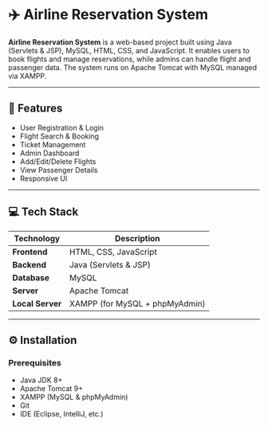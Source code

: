 # ✈️ Airline Reservation System

**Airline Reservation System** is a web-based project built using Java (Servlets & JSP), MySQL, HTML, CSS, and JavaScript. It enables users to book flights and manage reservations, while admins can handle flight and passenger data. The system runs on Apache Tomcat with MySQL managed via XAMPP.

---


## 🚀 Features
- User Registration & Login
- Flight Search & Booking
- Ticket Management
- Admin Dashboard
- Add/Edit/Delete Flights
- View Passenger Details
- Responsive UI

---

## 💻 Tech Stack

| Technology       | Description                      |
|------------------|----------------------------------|
| **Frontend**     | HTML, CSS, JavaScript            |
| **Backend**      | Java (Servlets & JSP)            |
| **Database**     | MySQL                            |
| **Server**       | Apache Tomcat                    |
| **Local Server** | XAMPP (for MySQL + phpMyAdmin)   |

---

## ⚙️ Installation

### Prerequisites
- Java JDK 8+
- Apache Tomcat 9+
- XAMPP (MySQL & phpMyAdmin)
- Git
- IDE (Eclipse, IntelliJ, etc.)
